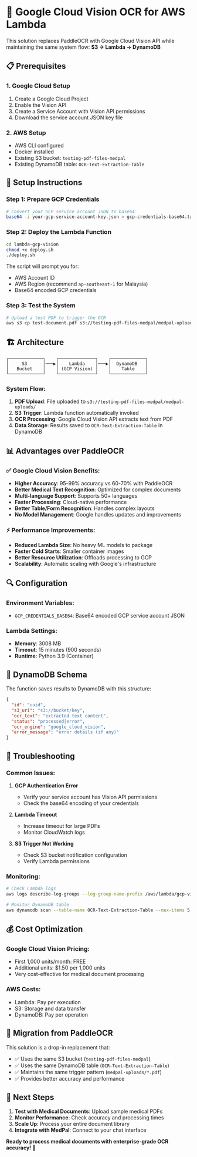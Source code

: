 # 🚀 Google Cloud Vision OCR for AWS Lambda

This solution replaces PaddleOCR with Google Cloud Vision API while maintaining the same system flow:
**S3 → Lambda → DynamoDB**

## 📋 Prerequisites

### 1. Google Cloud Setup
1. Create a Google Cloud Project
2. Enable the Vision API
3. Create a Service Account with Vision API permissions
4. Download the service account JSON key file

### 2. AWS Setup
- AWS CLI configured
- Docker installed
- Existing S3 bucket: `testing-pdf-files-medpal`
- Existing DynamoDB table: `OCR-Text-Extraction-Table`

## 🔧 Setup Instructions

### Step 1: Prepare GCP Credentials
```bash
# Convert your GCP service account JSON to base64
base64 -i your-gcp-service-account-key.json > gcp-credentials-base64.txt
```

### Step 2: Deploy the Lambda Function
```bash
cd lambda-gcp-vision
chmod +x deploy.sh
./deploy.sh
```

The script will prompt you for:
- AWS Account ID
- AWS Region (recommend `ap-southeast-1` for Malaysia)
- Base64 encoded GCP credentials

### Step 3: Test the System
```bash
# Upload a test PDF to trigger the OCR
aws s3 cp test-document.pdf s3://testing-pdf-files-medpal/medpal-uploads/
```

## 🏗️ Architecture

```
┌─────────────┐    ┌──────────────┐    ┌─────────────┐
│     S3      │───▶│    Lambda    │───▶│  DynamoDB   │
│   Bucket    │    │ (GCP Vision) │    │    Table    │
└─────────────┘    └──────────────┘    └─────────────┘
```

### System Flow:
1. **PDF Upload**: File uploaded to `s3://testing-pdf-files-medpal/medpal-uploads/`
2. **S3 Trigger**: Lambda function automatically invoked
3. **OCR Processing**: Google Cloud Vision API extracts text from PDF
4. **Data Storage**: Results saved to `OCR-Text-Extraction-Table` in DynamoDB

## 📊 Advantages over PaddleOCR

### ✅ **Google Cloud Vision Benefits:**
- **Higher Accuracy**: 95-99% accuracy vs 60-70% with PaddleOCR
- **Better Medical Text Recognition**: Optimized for complex documents
- **Multi-language Support**: Supports 50+ languages
- **Faster Processing**: Cloud-native performance
- **Better Table/Form Recognition**: Handles complex layouts
- **No Model Management**: Google handles updates and improvements

### ⚡ **Performance Improvements:**
- **Reduced Lambda Size**: No heavy ML models to package
- **Faster Cold Starts**: Smaller container images
- **Better Resource Utilization**: Offloads processing to GCP
- **Scalability**: Automatic scaling with Google's infrastructure

## 🔍 Configuration

### Environment Variables:
- `GCP_CREDENTIALS_BASE64`: Base64 encoded GCP service account JSON

### Lambda Settings:
- **Memory**: 3008 MB
- **Timeout**: 15 minutes (900 seconds)
- **Runtime**: Python 3.9 (Container)

## 📝 DynamoDB Schema

The function saves results to DynamoDB with this structure:
```json
{
  "id": "uuid",
  "s3_uri": "s3://bucket/key",
  "ocr_text": "extracted text content",
  "status": "processed|error",
  "ocr_engine": "google_cloud_vision",
  "error_message": "error details (if any)"
}
```

## 🔧 Troubleshooting

### Common Issues:

1. **GCP Authentication Error**
   - Verify your service account has Vision API permissions
   - Check the base64 encoding of your credentials

2. **Lambda Timeout**
   - Increase timeout for large PDFs
   - Monitor CloudWatch logs

3. **S3 Trigger Not Working**
   - Check S3 bucket notification configuration
   - Verify Lambda permissions

### Monitoring:
```bash
# Check Lambda logs
aws logs describe-log-groups --log-group-name-prefix /aws/lambda/gcp-vision-ocr-processor

# Monitor DynamoDB table
aws dynamodb scan --table-name OCR-Text-Extraction-Table --max-items 5
```

## 💰 Cost Optimization

### Google Cloud Vision Pricing:
- First 1,000 units/month: FREE
- Additional units: $1.50 per 1,000 units
- Very cost-effective for medical document processing

### AWS Costs:
- Lambda: Pay per execution
- S3: Storage and data transfer
- DynamoDB: Pay per operation

## 🔄 Migration from PaddleOCR

This solution is a drop-in replacement that:
- ✅ Uses the same S3 bucket (`testing-pdf-files-medpal`)
- ✅ Uses the same DynamoDB table (`OCR-Text-Extraction-Table`)
- ✅ Maintains the same trigger pattern (`medpal-uploads/*.pdf`)
- ✅ Provides better accuracy and performance

## 🎯 Next Steps

1. **Test with Medical Documents**: Upload sample medical PDFs
2. **Monitor Performance**: Check accuracy and processing times
3. **Scale Up**: Process your entire document library
4. **Integrate with MedPal**: Connect to your chat interface

**Ready to process medical documents with enterprise-grade OCR accuracy! 🚀**
